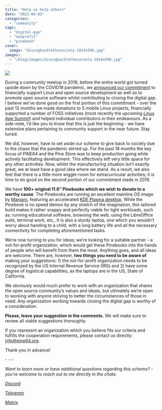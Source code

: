 ```yaml
---
title: "Help us help others"
date: "2021-04-03"
categories: 
  - "community"
tags: 
  - "digital-gap"
  - "nonprofit"
  - "pinebook"
cover: 
  image: "Givingbacktothesociety-1024x596.jpg"
images:
  - "/blog/images/Givingbacktothesociety-1024x596.jpg"
---
```


![](/blog/images/Givingbacktothesociety-1024x596.jpg)

During a community meetup in 2019, before the entire world got turned upside down by the COVID19 pandemic, we [announced our commitment](https://www.pine64.org/2019/08/19/its-time-to-start-giving-back/) to financially support Linux and open source development as well as to promote open source software whilst contributing to closing the digital gap. I believe we’ve done good on the first portion of this commitment - over the past 12 months we made donations to 5 mobile Linux projects, financially supported a number of FOSS initiatives (most recently the upcoming [_Linux App Summit_](https://linuxappsummit.org/)) and helped individual contributors in their endeavours. As a side-note, I’d like you to know that this is just the beginning - we have extensive plans pertaining to community support in the near future. Stay tuned.

We did, however, have to set aside our scheme to give back to society due to the chaos that the pandemic stirred up. For the past 18 months the key focus of PINE64 and the Pine Store was to keep production going while actively facilitating development. This effectively left very little space for any other activities. Now, whilst the manufacturing situation isn’t exactly great, we at least have a good idea where we stand. As a result, we also feel that there is a little more wiggle-room for extracurricular activities; it is time to do good on the second portion of our commitment made in 2019. 

We have **100+ original 11.6” Pinebooks which we wish to donate to a worthy cause**. The Pinebooks are running an excellent mainline OS image by [Manjaro](https://manjaro.org/), featuring an accelerated [KDE Plasma desktop](https://kde.org/plasma-desktop/). While the Pinebook is no speed demon by any stretch of the imagination, this tailored build makes it rather snappy and perfectly viable for light workloads, such as: running educational software, browsing the web, using the LibreOffice suite, terminal work, etc,. It is also a sturdy laptop, one which you wouldn’t worry about handing to a child, with a long battery life and all the necessary connectivity for completing aforementioned tasks. 

We’re now turning to you for ideas; we’re looking for a suitable partner - a not-for-profit organization, which would get these Pinebooks into the hands of people who will benefit from them the most. Anything goes, and all ideas are welcome. There are, however, **two things you need to be aware of** making your suggestions: 1) the not-for-profit organization needs to be recognized by the US Internal Revenue Service (IRS) and 2) have some degree of logistical capabilities, as the laptops are in the US, State of California. 

We obviously would much prefer to work with an organization that shares the open source community’s values and ideals, but ultimately we’re open to working with anyone striving to better the circumstances of those in need. Any organization working towards closing the digital gap is worthy of a consideration.

**Please, leave your suggestion in the comments**. We will make sure to review all viable suggestions thoroughly. 

If you represent an organization which you believe fits our criteria and fulfills the cooperation requirements, please contact us directly:  [info@pine64.org](mailto:info@pine64.org).

Thank you in advance!

\- - -

_Want to learn more or have additional questions regarding this scheme? - you're welcome to reach out to me directly in the chats:_

_[Discord](https://discord.gg/pine64)_

_[Telegram](https://t.me/mtrx_pine64)_

_[Matrix](https://matrix.to/#/!sbmInimykuNPjjIQMN:matrix.org?via=matrix.org&via=t2bot.io&via=privacytools.io)_
